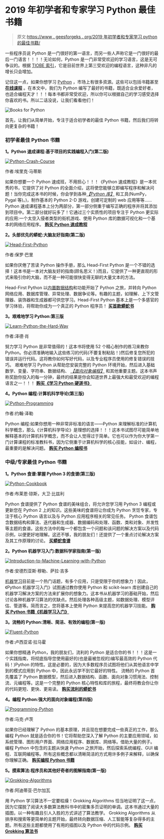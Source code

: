 # 2019 年初学者和专家学习 Python 最佳书籍

> 原文:[https://www . geesforgeks . org/2019 年初学者和专家学习 python 的最佳书籍/](https://www.geeksforgeeks.org/best-books-to-learn-python-for-beginners-and-experts-in-2019/)

一些程序员说 Python 是一门很好的第一语言，而另一些人声称它是一门很好的最后一门语言！！！！无论如何，Python 是一门非常受欢迎的学习语言，这是无可争议的。根据 [TIOBE 索引](https://www.tiobe.com/tiobe-index/)，它是目前世界上第三受欢迎的编程语言，这种非凡的增长只会增加。

记住这一点，如果你想学习 [Python](https://www.geeksforgeeks.org/python-programming-language/) ，市场上有很多资源。这些可以包括书籍甚至 [**在线课程**](https://practice.geeksforgeeks.org/courses/fork-python) 。在本文中，我们为 Python 编写了最好的书籍，既适合业余爱好者，也适合编程天才！！！每本书都非常受欢迎，所以你可以根据自己的学习感受选择你喜欢的书。所以二话没说，让我们看看他们！

![Books for Python](img/752d9d4657368d634ec89ba0efd4798b.png)

首先，让我们从简单开始，专注于适合初学者的最佳 Python 书籍，然后我们将转向更复杂的书籍！

### 初学者最佳 Python 书籍

**1。Python 速成课程:基于项目的实践编程入门(第二版)**

[![Python-Crash-Course](img/2d18a15106bcfac44dee7ce5cb057efc.png)](https://amzn.to/2l8MOh0)

作者:埃里克·马蒂斯

如果你想要一个 Python 速成班，不用担心！！！《Python 速成教程》是一本优秀的书，它提供了对 Python 的全面介绍，这将使您能够立即编写程序和解决问题！当你完成这本书的时候，你会学到各种[*【Python 库】*](https://www.geeksforgeeks.org/best-python-libraries-for-machine-learning/) 和工具(NumPy，Pygal 等)。)，制作基本的 Python 2-D 游戏，创建可定制的 web 应用等等……
Python 速成课程基本上分为两部分，第一部分侧重于编写正确的程序并将其添加到项目中。第二部分就好玩多了！它通过三个实质性的项目专注于 Python 更实际的应用:一个太空入侵者类型的街机游戏、使用 Python 库的数据可视化和一个基本的网络应用程序。 [**购买 Python 速成教程**](https://amzn.to/2l8MOh0)

**2。头部优先的蟒蛇:大脑友好指南(第二版)**

[![Head-First-Python](img/d750dd33cec1e6e8ec452214500af47d.png)](https://amzn.to/2lF90Q0)

作者:保罗·巴里

如果你厌倦了苦读 Python 操作手册，那么 Head-First Python 是一个不错的选择！这本书是一本对大脑友好的指南(顾名思义！)而且，它提供了一种更直观的形式来吸引你的大脑，而不是一种可能很快变得无聊的大量文本的方法。

Head-First Python 以[内置数据结构](https://www.geeksforgeeks.org/inbuilt-data-structures-python/)和功能开始了 Python 之旅，并转向 Python 网络应用、数据库管理、异常处理、数据争论等。有趣的主题，如理解、上下文管理器、装饰器和生成器都可供您学习。Head-First Python 基本上是一个多感官的学习体验，将帮助你成为一个真正的 Python 程序员！ [**买首款蟒蛇书**](https://amzn.to/2lF90Q0)

**3。艰难地学习 Python:第三版**

[![Learn-Python-the-Hard-Way](img/900971a0f45afb3377109d8440b4974f.png)](https://amzn.to/2n6ZxRL)

作者:泽德·肖

努力学习 Python 是非常值得的！这本书将使用 52 个精心制作的练习来教你 Python。你必须准确地输入这些练习的代码(不要复制粘贴！)然后修复您所犯的错误并运行代码。这将教你如何写好代码，以及专业程序员使用的修复错误的技巧。
艰难地学习 Python 从帮助您安装完整的 Python 环境开始，然后进入基础数学、变量、字符串、数据结构、 [*【面向对象编程】*](https://www.geeksforgeeks.org/object-oriented-programming-in-python-set-1-class-and-its-members/) 和其他重要主题。这本书声称奖励你投入的每一分钟，最终的结果是你会知道世界上最强大和最受欢迎的编程语言之一！！！ [**购买《学习 Python 硬道书》**](https://amzn.to/2n6ZxRL)

**4。Python 编程:计算机科学导论(第三版)**

[![Python-Programming](img/58468984be6f34c6a5f685fddee609c8.png)](https://amzn.to/2nbz6dU)

作者:约翰·泽勒

Python 编程:如果你想用一种非常非标准的语言——Python 来理解标准的计算机科学概念，那么《计算机科学导论》是理想的选择！！！这本书试图尽可能简单地解释基本的计算机科学概念，而不会让人觉得过于简单。它也可以作为你大学第一门计算课程的标准教科书，因为它侧重于计算机科学的核心技能，如设计、编程，最重要的是解决问题。 [**购买 Python 编程书**](https://amzn.to/2nbz6dU)

### 中级/专家最佳 Python 书籍

**1。Python 食谱:掌握 Python 3 的食谱(第三版)**

[![Python-Cookbook](img/750e3ce41d0b18f6c3334a198266b106.png)](https://amzn.to/2ndaOAd)

作者:布莱恩·琼斯，大卫·比兹利

Python 食谱提供了 Python 食谱的美味组合，将允许您学习用 Python 3 编程或更新您在 Python 2 上的知识。这些美味的食谱将让你成为 Python 烹饪专家，专注于核心 Python 语言以及与 Python 应用程序相关的常见任务。
Python 食谱包含数据结构和算法、迭代器和生成器、数据编码和处理、函数、类和对象、并发性等主题的食谱。这些方法中的每一个都包含一个问题和该问题的解决方案以及代码示例，以便更好地理解。这还不够，我的朋友们！还提供了一个重点讨论解决方案及其工作原理的讨论。 [**买蟒蛇食谱**](https://amzn.to/2ndaOAd)

**2。Python 机器学习入门:数据科学家指南(第一版)**

[![Introduction-to-Machine-Learning-with-Python](img/aace6cdebc56f24c8ce0e9c8beaaa3ca.png)](https://amzn.to/2l70dpR)

作者:安德烈亚斯·穆勒、萨拉·吉多

[机器学习](https://www.geeksforgeeks.org/machine-learning/#mup)目前是一个热门话题，有多个应用，只是受限于你的想象力！因此，《Python 机器学习入门》试图通过教你使用 Python 和 scikit-learn 库创建自己的机器学习解决方案的方法来扩展你的想象力。这本书从机器学习的基础开始，然后讨论各种机器学习算法的优缺点。然后处理各种高级主题，如数据处理、模型评估、管道等。简而言之，您将基本上使用 Python 来提高您的机器学习技能。 [**购买 Python 书籍《机器学习入门》**](https://amzn.to/2l70dpR)

**3。流畅的 Python:清晰、简洁、有效的编程(第一版)**

[![Fluent-Python](img/27d87df231f52ee58066e423e1f11f35.png)](https://amzn.to/2lERMlP)

作者:卢西亚诺·拉马霍

如果你想精通 Python，我的朋友们，流利的 Python 是适合你的书！！！这是一个实践指南，将彻底指导您使用最好的(也是最被忽视的)编写最高效的 Python 代码！)Python 的特性。这是必要的，因为大多数程序员试图将他们从其他语言中学到的模式应用到 Python 中，因此永远学不到它最好的特性。
流畅的 Python 首先覆盖了 Python 数据模型，然后进入数据结构、函数、面向对象习惯用法、控制流、元编程等。这是一个完整的 Python 核心特性和库的旅程，最终将教会你让你的代码更短、更快、更易读。 [**购买流利的蟒蛇书**](https://amzn.to/2lERMlP)

**4。编程 Python:强大的面向对象编程(第四版)**

[![Programming-Python](img/7660dda399ebb847b047ceea3e890cd6.png)](https://amzn.to/2lHKeyy)

作者:马克·卢茨

如果你已经理解了 Python 的基本原理，并且现在想要完成一些真正的工作，那么编程 Python 就是适合你的书！它将帮助您深入了解 Python 的主要应用领域，如系统管理、图形用户界面、网络应用程序、数据库、网络等。借助大量的例子。
编程 Python 中包含的主题从快速 Python 之旅开始，然后探索系统编程、GUI 编程、互联网编程等。所有这些概念都以清晰简洁的方式用许多例子来解释，以确保你理解正确。 [**购买编程 Python 书籍**](https://amzn.to/2lHKeyy)

**5。摸索算法:程序员和其他好奇者的图解指南(第一版)**

[![Grokking-Algorithms](img/9fba5f3bac5665d29f217a64a8e30ef4.png)](https://amzn.to/2n8dKhm)

作者:阿迪蒂亚·巴尔加瓦

用 Python 学习算法不一定要枯燥！Grokking Algorithms 恰当地证明了这一点，因为它摆脱了阅读大多数算法教科书中的密集多页证明的单调。这本书通过大量的插图，以一种有趣且引人入胜的方式讲述了算法教学。
Grokking Algorithms 从排序和搜索等更简单的主题开始，最终转向数据压缩、人工智能等复杂得多的主题。所有这些主题都使用了有用的插图以及 Python 中的代码示例。 [**购买 Grokking 算法书**](https://amzn.to/2n8dKhm)